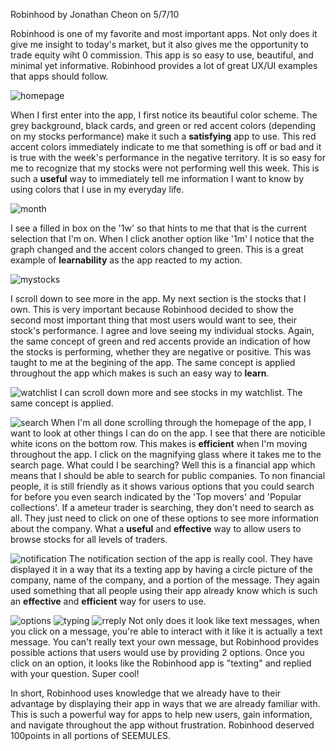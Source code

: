 Robinhood
by Jonathan Cheon on 5/7/10 

Robinhood is one of my favorite and most important apps. Not only does it give me insight to today's market, but it also gives me the opportunity to trade equity wiht 0 commission. This app is so easy to use, beautiful, and minimal yet informative. Robinhood provides a lot of great UX/UI examples that apps should follow. 

![homepage](../assets/rhome.PNG)

When I first enter into the app, I first notice its beautiful color scheme. The grey background, black cards, and green or red accent colors (depending on my stocks performance) make it such a **satisfying** app to use. This red accent colors immediately indicate to me that something is off or bad and it is true with the week's performance in the negative territory. It is so easy for me to recognize that my stocks were not performing well this week. This is such a **useful** way to immediately tell me information I want to know by using colors that I use in my everyday life. 

![month](../assets/rmonth.PNG)

I see a filled in box on the '1w' so that hints to me that that is the current selection that I'm on. When I click another option like '1m' I notice that the graph changed and the accent colors changed to green. This is a great example of **learnability** as the app reacted to my action. 

![mystocks](../assets/rmystocks.PNG)

I scroll down to see more in the app. My next section is the stocks that I own. This is very important because Robinhood decided to show the second most important thing that most users would want to see, their stock's performance. I agree and love seeing my individual stocks. Again, the same concept of green and red accents provide an indication of how the stocks is performing, whether they are negative or positive. This was taught to me at the begining of the app. The same concept is applied throughout the app which makes is such an easy way to **learn**. 

![watchlist](../assets/rmywatch.PNG)
I can scroll down more and see stocks in my watchlist. The same concept is applied. 

![search](../assets/rsearch.PNG)
When I'm all done scrolling through the homepage of the app, I want to look at other things I can do on the app. I see that there are noticible white icons on the bottom row. This makes is **efficient** when I'm moving throughout the app. I click on the magnifying glass where it takes me to the search page. What could I be searching? Well this is a financial app which means that I should be able to search for public companies. To non financial people, it is still friendly as it shows various options that you could search for before you even search indicated by the 'Top movers' and 'Popular collections'. If a ameteur trader is searching, they don't need to search as all. They just need to click on one of these options to see more information about the company. What a **useful** and **effective** way to allow users to browse stocks for all levels of traders. 

![notification](../assets/rnotification.PNG)
The notification section of the app is really cool. They have displayed it in a way that its a texting app by having a circle picture of the company, name of the company, and a portion of the message. They again used something that all people using their app already know which is such an **effective** and **efficient** way for users to use. 

![options](../assets/roption.PNG)
![typing](../assets/rtyping.PNG)
![rreply](../assets/rreply.PNG)
Not only does it look like text messages, when you click on a message, you're able to interact with it like it is actually a text message. You can't really text your own message, but Robinhood provides possible actions that users would use by providing 2 options. Once you click on an option, it looks like the Robinhood app is "texting" and replied with your question. Super cool! 

In short, Robinhood uses knowledge that we already have to their advantage by displaying their app in ways that we are already familiar with. This is such a powerful way for apps to help new users, gain information, and navigate throughout the app without frustration. Robinhood deserved 100points in all portions of SEEMULES. 

